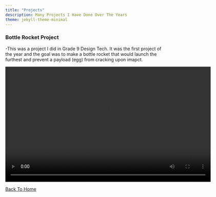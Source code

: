 ```yaml
---
title: "Projects"
description: Many Projects I Have Done Over The Years
theme: jekyll-theme-minimal
---
```


### Bottle Rocket Project
-This was a project I did in Grade 9 Design Tech. It was the first project of the year and the goal was to make a bottle rocket that would launch the furthest and prevent a payload (egg) from cracking upon imapct.


<video controls width="640" height="360">
  <source src="docs/assets/Rocket_Launch.mp4" type="video/mp4">
</video>


[Back To Home](README.md)

